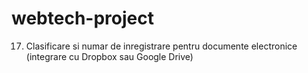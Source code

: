 # webtech-project
17.	Clasificare si numar de inregistrare pentru documente electronice (integrare cu Dropbox sau Google Drive)

